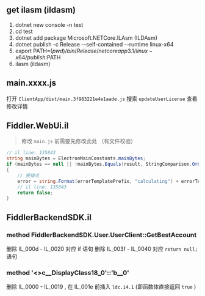 ## get ilasm (ildasm)

1. dotnet new console -n test
2. cd test
3. dotnet add package Microsoft.NETCore.ILAsm (ILDAsm)
4. dotnet publish -c Release --self-contained --runtime linux-x64
5. export PATH=$(pwd)/bin/Release/netcoreapp3.1/linux-x64/publish:$PATH
6. ilasm (ildasm)

## main.xxxx.js

打开 `ClientApp/dist/main.3f983221e4e1aade.js` 搜索 `updateUserLicense` 查看修改详情

## Fiddler.WebUi.il

> 修改 `main.js` 前需要先修改此处 （有文件校验）

```c#
// il line: 135843
string mainBytes = ElectronMainConstants.mainBytes;
if (mainBytes == null || !mainBytes.Equals(result, StringComparison.OrdinalIgnoreCase))
{
    // 报错点
    error = string.Format(errorTemplatePrefix, "calculating") + errorTemplateSuffix + " Support";
    // il line: 135843
    return false;
}
```

## FiddlerBackendSDK.il

### method FiddlerBackendSDK.User.UserClient::GetBestAccount

删除 IL_000d - IL_0020 对应 if 语句
删除 IL_003f - IL_0040 对应 `return null;` 语句

### method '<>c__DisplayClass18_0'::'<GetBestAccount>b__0'

删除 IL_0000 - IL_0019 , 在 IL_001e 前插入 `ldc.i4.1`  (即函数体直接返回 `true` )